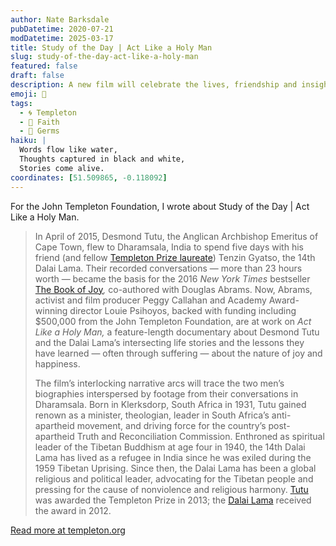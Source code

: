 ```yaml
---
author: Nate Barksdale
pubDatetime: 2020-07-21
modDatetime: 2025-03-17
title: Study of the Day | Act Like a Holy Man
slug: study-of-the-day-act-like-a-holy-man
featured: false
draft: false
description: A new film will celebrate the lives, friendship and insights of two of our time’s most revered spiritual leaders: Desmond Tutu and the 14th Dalai Lama
emoji: 📝
tags:
  - 🌀 Templeton
  - 🙏 Faith
  - 🦠 Germs
haiku: |
  Words flow like water,
  Thoughts captured in black and white,
  Stories come alive.
coordinates: [51.509865, -0.118092]
---
```


For the John Templeton Foundation, I wrote about Study of the Day | Act Like a Holy Man.

> In April of 2015, Desmond Tutu, the Anglican Archbishop Emeritus of Cape Town, flew to Dharamsala, India to spend five days with his friend (and fellow [Templeton Prize laureate](https://www.templetonprize.org/templeton-prize-winners/)) Tenzin Gyatso, the 14th Dalai Lama. Their recorded conversations — more than 23 hours worth — became the basis for the 2016 *New York Times* bestseller [The Book of Joy](https://www.penguinrandomhouse.com/books/533718/the-book-of-joy-by-his-holiness-the-dalai-lama-and-archbishop-desmond-tutu-with-douglas-abrams/)*,* co-authored with Douglas Abrams. Now, Abrams, activist and film producer Peggy Callahan and Academy Award-winning director Louie Psihoyos, backed with funding including $500,000 from the John Templeton Foundation, are at work on *Act Like a Holy Man,* a feature-length documentary about Desmond Tutu and the Dalai Lama’s intersecting life stories and the lessons they have learned — often through suffering — about the nature of joy and happiness.
>
> The film’s interlocking narrative arcs will trace the two men’s biographies interspersed by footage from their conversations in Dharamsala. Born in Klerksdorp, South Africa in 1931, Tutu gained renown as a minister, theologian, leader in South Africa’s anti-apartheid movement, and driving force for the country’s post-apartheid Truth and Reconciliation Commission. Enthroned as spiritual leader of the Tibetan Buddhism at age four in 1940, the 14th Dalai Lama has lived as a refugee in India since he was exiled during the 1959 Tibetan Uprising. Since then, the Dalai Lama has been a global religious and political leader, advocating for the Tibetan people and pressing for the cause of nonviolence and religious harmony. [Tutu](https://www.templetonprize.org/laureate/desmond-tutu/) was awarded the Templeton Prize in 2013; the [Dalai Lama](https://www.templetonprize.org/laureate/tenzin-gyatso-the-14th-dalai-lama/) received the award in 2012.

[Read more at templeton.org](https://www.templeton.org/news/act-like-a-holy-man)
